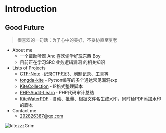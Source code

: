 # Introduction

## Good Future

> 很喜欢的一句话：为了心中的美好，不妥协直至变老

* About me
  * 一个戴助听器 And 喜欢偷学好玩东西 Boy
  * 目前正在学习SRC 业务逻辑漏洞 的相关知识
* Lists of Projects
  * [CTF-Note](https://github.com/kitezzzGrim/CTF-Note) -记录CTF知识、刷题记录、工具等
  * [tongda-kite](https://github.com/kitezzzGrim/tongda-exp) - Python编写的多个通达常见漏洞exp
  * [KiteCollection](https://github.com/kitezzzGrim/KiteCollection) - IP格式整理脚本
  * [PHP-Audit-Learn](https://github.com/kitezzzGrim/PHP-Audit-Learn) - PHP代码审计总结
  * [KiteWaterPDF](https://github.com/kitezzzGrim/kiteWaterPDF) - 自动、批量、根据文件名生成水印，同时给PDF添加水印的脚本
* Contact me
  * 292826387@qq.com

![kitezzzGrim](https://github-readme-stats.vercel.app/api?username=kitezzzGrim\&theme=react\&show\_icons=true)

